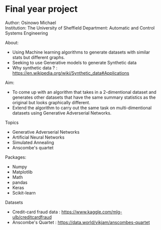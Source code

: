 # Final year project

Author: Osinowo Michael  
Institution: The University of Sheffield
Department: Automatic and Control Systems Engineering

About:

- Using Machine learning algorithms to generate datasets with similar stats but different graphs.
- Seeking to use Generative models to generate Synthetic data
- Why synthetic data ? : https://en.wikipedia.org/wiki/Synthetic_data#Applications

Aim:
- To come up with an algorithm that takes in a 2-dimentional dataset and generates other
  datasets that have the same summary statistics as the original but looks graphically different.
- Extend the algorithm to carry out the same task on multi-dimentional datasets using Generative Adverserial Networks.

Topics

- Generative Adverserial Networks
- Artificial Neural Networks
- Simulated Annealing
- Anscombe's quartet

Packages:
- Numpy
- Matplotlib
- Math
- pandas
- Keras
- Scikit-learn

Datasets
- Credit-card fraud data : https://www.kaggle.com/mlg-ulb/creditcardfraud
- Anscombe's Quartet : https://data.world/vikjam/anscombes-quartet

